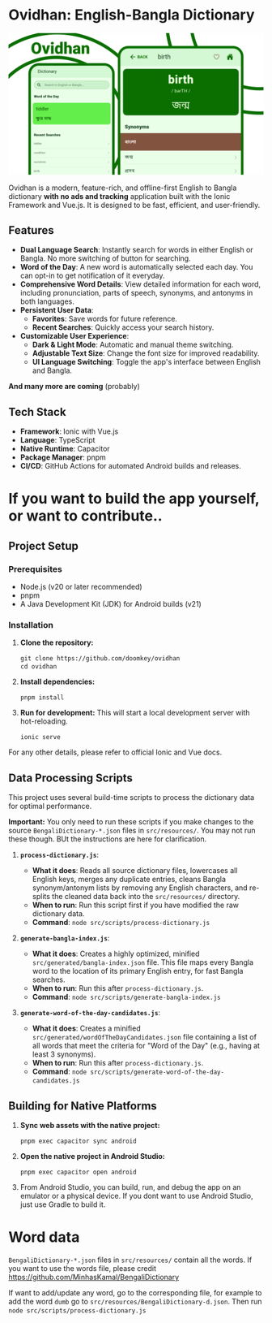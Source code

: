 # Ovidhan: English-Bangla Dictionary

![](./src/resources/images/banner.png)

Ovidhan is a modern, feature-rich, and offline-first English to Bangla dictionary **with no ads and tracking** application built with the Ionic Framework and Vue.js. It is designed to be fast, efficient, and user-friendly.

## Features

  * **Dual Language Search**: Instantly search for words in either English or Bangla. No more switching of button for searching.
  * **Word of the Day**: A new word is automatically selected each day. You can opt-in to get notification of it everyday.
  * **Comprehensive Word Details**: View detailed information for each word, including pronunciation, parts of speech, synonyms, and antonyms in both languages.
  * **Persistent User Data**:
      * **Favorites**: Save words for future reference.
      * **Recent Searches**: Quickly access your search history.
  * **Customizable User Experience**:
      * **Dark & Light Mode**: Automatic and manual theme switching.
      * **Adjustable Text Size**: Change the font size for improved readability.
      * **UI Language Switching**: Toggle the app's interface between English and Bangla.

**And many more are coming** (probably)

## Tech Stack

  * **Framework**: Ionic with Vue.js
  * **Language**: TypeScript
  * **Native Runtime**: Capacitor
  * **Package Manager**: pnpm
  * **CI/CD**: GitHub Actions for automated Android builds and releases.

# If you want to build the app yourself, or want to contribute..

## Project Setup

### Prerequisites

  * Node.js (v20 or later recommended)
  * pnpm
  * A Java Development Kit (JDK) for Android builds (v21)

### Installation

1.  **Clone the repository:**

    ```
    git clone https://github.com/doomkey/ovidhan
    cd ovidhan
    ```

2.  **Install dependencies:**

    ```
    pnpm install
    ```

3.  **Run for development:**
    This will start a local development server with hot-reloading.

    ```
    ionic serve
    ```

For any other details, please refer to official Ionic and Vue docs.

## Data Processing Scripts

This project uses several build-time scripts to process the dictionary data for optimal performance. 

**Important:** You only need to run these scripts if you make changes to the source `BengaliDictionary-*.json` files in `src/resources/`. You may not run these though. BUt the instructions are here for clarification.

1.  **`process-dictionary.js`**:

      * **What it does**: Reads all source dictionary files, lowercases all English keys, merges any duplicate entries, cleans Bangla synonym/antonym lists by removing any English characters, and re-splits the cleaned data back into the `src/resources/` directory.
      * **When to run**: Run this script first if you have modified the raw dictionary data.
      * **Command**: `node src/scripts/process-dictionary.js`

2.  **`generate-bangla-index.js`**:

      * **What it does**: Creates a highly optimized, minified `src/generated/bangla-index.json` file. This file maps every Bangla word to the location of its primary English entry, for fast Bangla searches.
      * **When to run**: Run this after `process-dictionary.js`.
      * **Command**: `node src/scripts/generate-bangla-index.js`

3.  **`generate-word-of-the-day-candidates.js`**:

      * **What it does**: Creates a minified `src/generated/wordOfTheDayCandidates.json` file containing a list of all words that meet the criteria for "Word of the Day" (e.g., having at least 3 synonyms).
      * **When to run**: Run this after `process-dictionary.js`.
      * **Command**: `node src/scripts/generate-word-of-the-day-candidates.js`

## Building for Native Platforms

1.  **Sync web assets with the native project:**

    ```
    pnpm exec capacitor sync android
    ```

2.  **Open the native project in Android Studio:**

    ```
    pnpm exec capacitor open android
    ```

3.  From Android Studio, you can build, run, and debug the app on an emulator or a physical device. If you dont want to use Android Studio, just use Gradle to build it.


# Word data

`BengaliDictionary-*.json` files in `src/resources/` contain all the words. If you want to use the words file, please credit https://github.com/MinhasKamal/BengaliDictionary 

If want to add/update any word, go to the corresponding file,
for example to add the word `dumb` go to `src/resources/BengaliDictionary-d.json`. Then run `node src/scripts/process-dictionary.js`